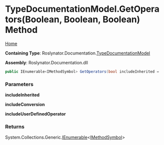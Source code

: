 <a name="_top"></a>

# TypeDocumentationModel\.GetOperators\(Boolean, Boolean, Boolean\) Method

[Home](../../../../README.md#_top)

**Containing Type**: Roslynator\.Documentation\.[TypeDocumentationModel](../README.md#_top)

**Assembly**: Roslynator\.Documentation\.dll

```csharp
public IEnumerable<IMethodSymbol> GetOperators(bool includeInherited = false, bool includeConversion = true, bool includeUserDefinedOperator = true)
```

### Parameters

**includeInherited**

**includeConversion**

**includeUserDefinedOperator**

### Returns

System\.Collections\.Generic\.[IEnumerable](https://docs.microsoft.com/en-us/dotnet/api/system.collections.generic.ienumerable-1)\<[IMethodSymbol](https://docs.microsoft.com/en-us/dotnet/api/microsoft.codeanalysis.imethodsymbol)>

